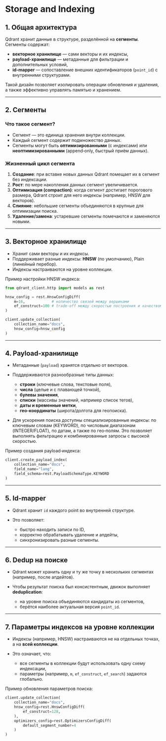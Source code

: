 # Storage and Indexing

## 1. Общая архитектура

Qdrant хранит данные в структуре, разделённой на **сегменты**. Сегменты содержат:

* **векторное хранилище** — сами векторы и их индексы,
* **payload‑хранилище** — метаданные для фильтрации и дополнительных условий,
* **id‑mapper** — сопоставление внешних идентификаторов (`point_id`) с внутренними структурами.

Такой дизайн позволяет изолировать операции обновления и удаления, а также эффективно управлять памятью и хранением.

---

## 2. Сегменты

### Что такое сегмент?

* Сегмент — это единица хранения внутри коллекции.
* Каждый сегмент содержит подмножество данных.
* Сегменты могут быть **оптимизированными** (с индексами) или **неоптимизированными** (append‑only, быстрый приём данных).

### Жизненный цикл сегмента

1. **Создание**: при вставке новых данных Qdrant помещает их в сегмент без индексации.
2. **Рост**: по мере накопления данных сегмент увеличивается.
3. **Оптимизация (compaction)**: когда сегмент достигает порогового размера, Qdrant строит для него индексы (например, HNSW для векторов).
4. **Слияние**: небольшие сегменты объединяются в крупные для оптимизации поиска.
5. **Удаление/замена**: устаревшие сегменты помечаются и заменяются новыми.

---

## 3. Векторное хранилище

* Хранит сами векторы и их индексы.
* Поддерживает разные индексы: **HNSW** (по умолчанию), Plain (линейный перебор).
* Индексы настраиваются на уровне коллекции.

Пример настройки HNSW индекса:

```python
from qdrant_client.http import models as rest

hnsw_config = rest.HnswConfigDiff(
    m=16,            # количество связей между вершинами
    ef_construct=100 # trade‑off между скоростью построения и качеством
)

client.update_collection(
    collection_name="docs",
    hnsw_config=hnsw_config
)
```

---

## 4. Payload‑хранилище

* Метаданные (`payload`) хранятся отдельно от векторов.
* Поддерживаются разнообразные типы данных:

  * **строки** (ключевые слова, текстовые поля),
  * **числа** (целые и с плавающей точкой),
  * **булевы значения**,
  * **списки** (массивы значений, например список тегов),
  * **даты и временные метки**,
  * **гео‑координаты** (широта/долгота для геопоиска).
* Для ускорения поиска доступны специализированные индексы: по ключевым словам (KEYWORD), по числовым диапазонам (INTEGER/FLOAT), по датам, а также по гео‑полям. Это позволяет выполнять фильтрацию и комбинированные запросы с высокой скоростью.

Пример создания payload‑индекса:

```python
client.create_payload_index(
    collection_name="docs",
    field_name="lang",
    field_schema=rest.PayloadSchemaType.KEYWORD
)
```

---

## 5. Id‑mapper

* Qdrant хранит `id` каждого point во внутренней структуре.
* Это позволяет:

  * быстро находить записи по ID,
  * корректно обрабатывать удаление и апдейты,
  * синхронизировать разные сегменты.

---

## 6. Dedup на поиске

* Qdrant может хранить одну и ту же точку в нескольких сегментах (например, после апдейтов).
* Чтобы результат поиска был консистентным, движок выполняет **deduplication**:

  * на уровне поиска объединяются кандидаты из сегментов,
  * берётся наиболее актуальная версия `point_id`.

---

## 7. Параметры индексов на уровне коллекции

* Индексы (например, HNSW) настраиваются не на отдельных точках, а на **всей коллекции**.
* Это означает, что:

  * все сегменты в коллекции будут использовать одну схему индексации,
  * параметры (например, `m`, `ef_construct`, `ef_search`) задаются глобально.

Пример обновления параметров поиска:

```python
client.update_collection(
    collection_name="docs",
    hnsw_config=rest.HnswConfigDiff(
        ef_construct=128,
    ),
    optimizers_config=rest.OptimizersConfigDiff(
        default_segment_number=4
    )
)
```